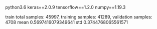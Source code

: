 python3.6
keras==2.0.9
tensorflow==1.2.0
numpy==1.19.3

train
total samples: 45997, training samples: 41289, validation samples: 4708
mean 0.5697416079349641
std 0.3744768065561571